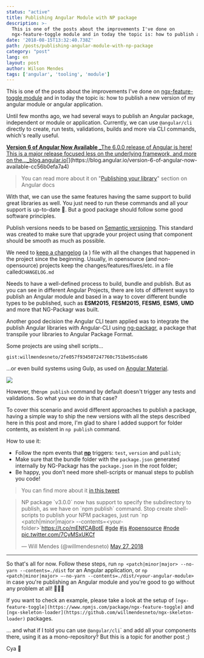 ```yaml
---
status: "active"
title: Publishing Angular Module with NP package
description: >-
  This is one of the posts about the improvements I've done on
  ngx-feature-toggle module and in today the topic is: how to publish a new…
date: '2018-08-15T13:32:40.738Z'
path: /posts/publishing-angular-module-with-np-package
category: "post"
lang: en
layout: post
author: Wilson Mendes
tags: ['angular', 'tooling', 'module']
---
```


This is one of the posts about the improvements I've done on [ngx-feature-toggle module](https://github.com/willmendesneto/ngx-feature-toggle/) and in today the topic is: how to publish a new version of my angular module or angular application.

Until few months ago, we had several ways to publish an Angular package, independent or module or application. Currently, we can use `@angular/cli` directly to create, run tests, validations, builds and more via CLI commands, which's really useful.

[**Version 6 of Angular Now Available**
_The 6.0.0 release of Angular is here! This is a major release focused less on the underlying framework, and more on the…_blog.angular.io](https://blog.angular.io/version-6-of-angular-now-available-cc56b0efa7a4 "https://blog.angular.io/version-6-of-angular-now-available-cc56b0efa7a4")[](https://blog.angular.io/version-6-of-angular-now-available-cc56b0efa7a4)

> You can read more about it on "[Publishing your library](https://github.com/angular/angular-cli/blob/master/docs/documentation/stories/create-library.md#publishing-your-library)" section on Angular docs

With that, we can use the same features having the same support to build great libraries as well. You just need to run these commands and all your support is up-to-date 🎉. But a good package should follow some good software principles.

Publish versions needs to be based on [Semantic versioning](https://semver.org/). This standard was created to make sure that upgrade your project using that component should be smooth as much as possible.

We need to [keep a changelog](https://keepachangelog.com/en/1.0.0/) (a ) file with all the changes that happened in the project since the beginning. Usually, in opensource (and non-opensource) projects keep the changes/features/fixes/etc. in a file called`CHANGELOG.md`

Needs to have a well-defined process to build, bundle and publish. But as you can see in different Angular Projects, there are lots of different ways to publish an Angular module and based in a way to cover different bundle types to be published, such as **ESM2015**, **FESM2015**, **FESM5**, **ESM5**, **UMD** and more that NG-Packagr was built.

Another good decision the Angular CLI team applied was to integrate the publish Angular libraries with Angular-CLI using [ng-packagr](https://www.npmjs.com/package/ng-packagr), a package that transpile your libraries to Angular Package Format.

Some projects are using shell scripts…

`gist:willmendesneto/2fe057f934507247760c751be95cda86`

…or even build systems using Gulp, as used on [Angular Material](https://github.com/angular/material2/blob/master/package.json#L15-L25).

![](https://cdn-images-1.medium.com/max/800/1*8bRO8CtMTJv5ONcKN3cF_Q.png)

However, the`npm publish` command by default doesn't trigger any tests and validations. So what you we do in that case?

To cover this scenario and avoid different approaches to publish a package, having a simple way to ship the new versions with all the steps described here in this post and more, I'm glad to share I added support for folder contents, as existent in `np publish` command.

How to use it:

*   Follow the npm events that [**np**](https://www.npmjs.com/package/np) triggers: `test`, `version` and `publish`;
*   Make sure that the bundle folder with the `package.json` generated internally by NG-Packagr has the `package.json` in the root folder;
*   Be happy, you don’t need more shell-scripts or manual steps to publish you code!

> You can find more about it [in this tweet](https://twitter.com/willmendesneto/status/1000705491385790464)

<blockquote class="twitter-tweet"><p lang="en" dir="ltr">NP package `v3.0.0` now has support to specify the subdirectory to publish, as we have on `npm publish` command. Stop create shell-scripts to publish your NPM packages, just run `np &lt;patch|minor|major&gt; --contents=&lt;your-folder&gt;`<a href="https://t.co/mENfCABotE">https://t.co/mENfCABotE</a> <a href="https://twitter.com/hashtag/gde?src=hash&amp;ref_src=twsrc%5Etfw">#gde</a> <a href="https://twitter.com/hashtag/js?src=hash&amp;ref_src=twsrc%5Etfw">#js</a> <a href="https://twitter.com/hashtag/opensource?src=hash&amp;ref_src=twsrc%5Etfw">#opensource</a> <a href="https://twitter.com/hashtag/node?src=hash&amp;ref_src=twsrc%5Etfw">#node</a> <a href="https://t.co/7CyMSxUKCf">pic.twitter.com/7CyMSxUKCf</a></p>&mdash; Will Mendes (@willmendesneto) <a href="https://twitter.com/willmendesneto/status/1000705491385790464?ref_src=twsrc%5Etfw">May 27, 2018</a></blockquote>


<hr/>

So that's all for now. Follow these steps, run `np <patch|minor|major> --no-yarn --contents=./dist` for an Angular application, or `np <patch|minor|major> —-no-yarn --contents=./dist/<your-angular-module>` in case you're publishing an Angular module and you're good to go without any problem at all! 🎉🎉🎉

If you want to check an example, please take a look at the setup of `[ngx-feature-toggle](https://www.npmjs.com/package/ngx-feature-toggle)` and `[ngx-skeleton-loader](https://github.com/willmendesneto/ngx-skeleton-loader)` packages.

… and what if I told you can use `@angular/cli`\` and add all your components there, using it as a mono-repository? But this is a topic for another post ;)

Cya 👋
